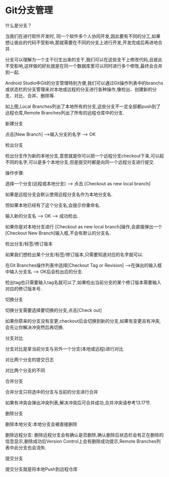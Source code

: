 # Git分支管理

什么是分支？

当我们在进行软件开发时, 同一个软件多个人协同开发,因此要有不同的分工,如果想让彼此的代码不受影响,那就需要在不同的分支上进行开发,开发完成后再进地合并.

分支可以理解为一个主干衍生出来的支干,我们可以在这些支干上修改代码,且彼此不受影响,这样做的好处就是在同一个数据库里可以同时进行多个修攺,最终会合并到一起.

Android Studio中Git的分支管理特别方便,我们可以通过Git操作列表中的branchs或状态栏的分支管理来对本地或远程的分支进行各种操作,像检出、创建新的分支、对比、合并、删除等.

如上图,Local Branches列出了本地所有的分支,这些分支不一定全部都push到了远程仓库,Remote Branches列出了所有的远程仓库中的分支.

新建分支

点击\[New Branch\] —&gt;输入分支的名字 —&gt; OK

检出分支

检出分支作为新的本地分支,意思就是你可以把一个远程分支checkout下来,可以起不同的名字,可以是多个本地分支,但是提交时都是向同一个远程分支进行提交.

操作步骤:

选择一个分支\(远程或本地分支\) —&gt; 点击 \[Checkout as new local branch\]

如果是远程分支会默认使用远程分支名作为本地分支名.

但如果本地已经有了这个分支名,会提示你重命名.

输入新的分支名 —&gt; OK —&gt; 成功检出.



如果你是对本地分支进行 \[Checkout as new local branch\]操作,会直接弹出一个\[Checkout New Branch\]输入框,不会有默认的分支名.

检出分支\/标签\/修订版本

如果我们想检出某个分支\/标签\/修订版本,只需要知道对应的名字就可以.

在Git Branches操作列表中选择\[Checkout Tag or Revision\] —&gt;在弹出的输入框中输入分支名 —&gt; OK后会检出应的分支.

检出tag也只需要输入tag名就可以了,如果检出当前分支的某个修订版本需要输入对应的修订版本号.

切换分支

切换分支需要选择要切换的分支,点击\[Check out\]



如果你原来的分支没有变更,checkout后会切换到新的分支,如果有变更且有冲突,会先让你解决冲突然后再切换.

分支对比

分支对比是拿当前分支与另外一个分支\(本地或远程\)进行对比

对比两个分支的提交日志

对比两个分支的不同



合并分支

合并分支只将选中的分支与当前的分支进行合并



如果有冲突会弹出冲突列表,解决冲突后可合并成功,合并冲突请参考13.17节.

删除分支

删除本地分支:本地分支会被直接删除

删除远程分支: 删除远程分支会有确认是否删除,确认删除后状态栏会有正在删除的信息显示,删除成功后Version Control上会有删除成功提示,Remote Branches列表中此分支也会消失.



提交分支

提交分支就是将本地Push到远程仓库

